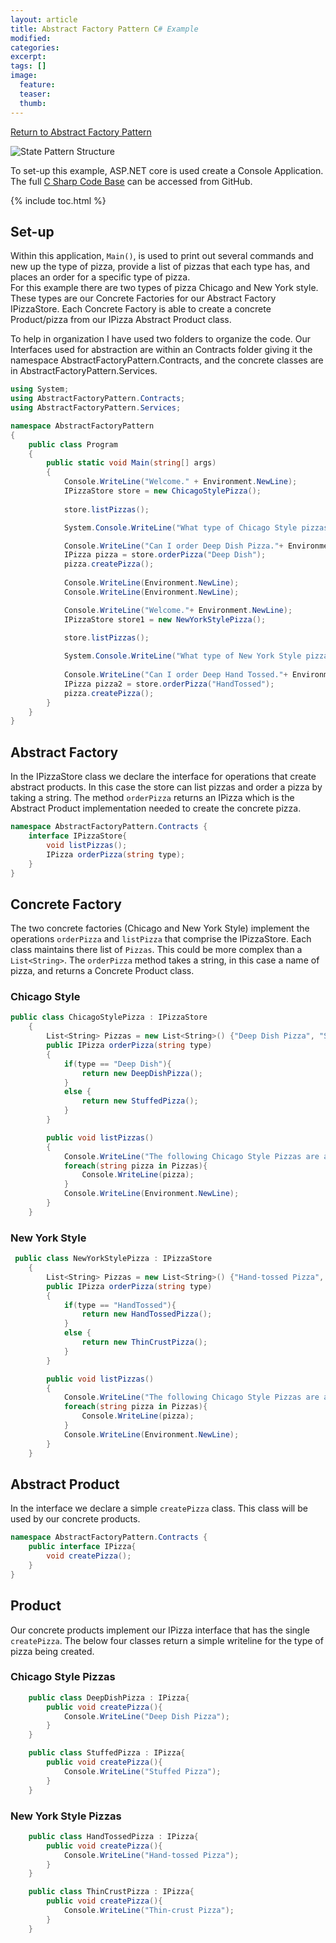 ```yaml
---
layout: article
title: Abstract Factory Pattern C# Example
modified:
categories: 
excerpt: 
tags: []
image:
  feature: 
  teaser:
  thumb:
---
```


<a href="{{ site.url }}/creational/abstractFactory" class="btn"> <i class="fa fa-arrow-left" aria-hidden="true"></i> Return to Abstract Factory Pattern</a>

![State Pattern Structure](http://www.dofactory.com/images/diagrams/net/abstract.gif)

To set-up this example,  ASP.NET core is used create a Console Application. The full <a href="https://github.com/2joephillips/DPatterns-Examples/tree/master/creational/abstractFactory/csharp" target="_blank">C Sharp Code Base</a> can be accessed from GitHub.

{% include toc.html %}

## Set-up
Within this application, <code>Main()</code>, is used to print out several commands and new up the type of 
pizza, provide a list of pizzas that each type has, and places an order for a specific type of pizza.  
For this example there are two types of pizza Chicago and New York style. These types are our Concrete Factories for our Abstract Factory IPizzaStore.
Each Concrete Factory is able to create a concrete Product/pizza from our IPizza Abstract Product class.

To help in organization I have used two folders to organize the code. Our Interfaces used for abstraction are within an Contracts folder giving it the namespace
AbstractFactoryPattern.Contracts, and the concrete classes are in AbstractFactoryPattern.Services.

```csharp
using System;
using AbstractFactoryPattern.Contracts;
using AbstractFactoryPattern.Services;

namespace AbstractFactoryPattern
{
    public class Program
    {
        public static void Main(string[] args)
        {
            Console.WriteLine("Welcome." + Environment.NewLine);
            IPizzaStore store = new ChicagoStylePizza();
            
            store.listPizzas();

            System.Console.WriteLine("What type of Chicago Style pizzas' do you have?"+ Environment.NewLine);

            Console.WriteLine("Can I order Deep Dish Pizza."+ Environment.NewLine);  
            IPizza pizza = store.orderPizza("Deep Dish");
            pizza.createPizza();
            
            Console.WriteLine(Environment.NewLine);
            Console.WriteLine(Environment.NewLine);

            Console.WriteLine("Welcome."+ Environment.NewLine);
            IPizzaStore store1 = new NewYorkStylePizza();
            
            store.listPizzas();

            System.Console.WriteLine("What type of New York Style pizzas' do you have?"+ Environment.NewLine);
            
            Console.WriteLine("Can I order Deep Hand Tossed."+ Environment.NewLine);
            IPizza pizza2 = store.orderPizza("HandTossed");
            pizza.createPizza();
        }
    }
}
```

## Abstract Factory

In the IPizzaStore class we declare the interface for operations that create abstract products. In this case
the store can list pizzas and order a pizza by taking a string. The method <code>orderPizza</code> returns an IPizza which is the 
Abstract Product implementation needed to create the concrete pizza.

```csharp
namespace AbstractFactoryPattern.Contracts {
    interface IPizzaStore{
        void listPizzas();
        IPizza orderPizza(string type);
    }
}
```

## Concrete Factory

The two concrete factories (Chicago and New York Style) implement the operations <code>orderPizza</code> and <code>listPizza</code> that comprise the IPizzaStore.
Each class maintains there list of <code>Pizzas</code>. This could be more complex than a <code>List&lt;String></code>. The <code>orderPizza</code>
method takes a string, in this case a name of pizza, and returns a Concrete Product class. 

### Chicago Style
```csharp
public class ChicagoStylePizza : IPizzaStore
    {
        List<String> Pizzas = new List<String>() {"Deep Dish Pizza", "Stuffed Pizza"};
        public IPizza orderPizza(string type)
        {
            if(type == "Deep Dish"){
                return new DeepDishPizza();
            }
            else {
                return new StuffedPizza();
            }
        }

        public void listPizzas()
        {
            Console.WriteLine("The following Chicago Style Pizzas are available");
            foreach(string pizza in Pizzas){
                Console.WriteLine(pizza);
            }
            Console.WriteLine(Environment.NewLine);
        }
    }
```
### New York Style
```csharp
 public class NewYorkStylePizza : IPizzaStore
    {
        List<String> Pizzas = new List<String>() {"Hand-tossed Pizza", "Thin-crust Pizza"};
        public IPizza orderPizza(string type)
        {
            if(type == "HandTossed"){
                return new HandTossedPizza();
            }
            else {
                return new ThinCrustPizza();
            }
        }

        public void listPizzas()
        {
            Console.WriteLine("The following Chicago Style Pizzas are available" );
            foreach(string pizza in Pizzas){
                Console.WriteLine(pizza);
            }
            Console.WriteLine(Environment.NewLine);
        }
    }
```

## Abstract Product
In the interface we declare a simple <code>createPizza</code> class. This class will be used by our concrete products. 

```csharp
namespace AbstractFactoryPattern.Contracts {
    public interface IPizza{
        void createPizza();
    }
}
```

## Product
Our concrete products implement our IPizza interface that has the single  <code>createPizza</code>. The below four classes return a simple writeline 
for the type of pizza being created.

### Chicago Style Pizzas
```csharp
    public class DeepDishPizza : IPizza{
        public void createPizza(){
            Console.WriteLine("Deep Dish Pizza");
        }
    }
```

```csharp
    public class StuffedPizza : IPizza{
        public void createPizza(){
            Console.WriteLine("Stuffed Pizza");
        }
    }
```

### New York Style Pizzas
```csharp
    public class HandTossedPizza : IPizza{
        public void createPizza(){
            Console.WriteLine("Hand-tossed Pizza");
        }
    }
```

```csharp
    public class ThinCrustPizza : IPizza{
        public void createPizza(){
            Console.WriteLine("Thin-crust Pizza");
        }
    }
```